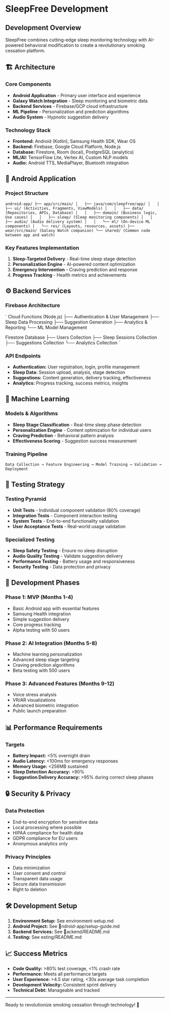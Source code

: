 ﻿# SleepFree Development

## Development Overview

SleepFree combines cutting-edge sleep monitoring technology with AI-powered behavioral modification to create a revolutionary smoking cessation platform.

## 🏗️ Architecture

### Core Components
- **Android Application** - Primary user interface and experience
- **Galaxy Watch Integration** - Sleep monitoring and biometric data
- **Backend Services** - Firebase/GCP cloud infrastructure
- **ML Pipeline** - Personalization and prediction algorithms
- **Audio System** - Hypnotic suggestion delivery

### Technology Stack
- **Frontend:** Android (Kotlin), Samsung Health SDK, Wear OS
- **Backend:** Firebase, Google Cloud Platform, Node.js
- **Database:** Firestore, Room (local), PostgreSQL (analytics)
- **ML/AI:** TensorFlow Lite, Vertex AI, Custom NLP models
- **Audio:** Android TTS, MediaPlayer, Bluetooth integration

## 📱 Android Application

### Project Structure
`
android-app/
├── app/src/main/
│   ├── java/com/sleepfree/app/
│   │   ├── ui/ (Activities, Fragments, ViewModels)
│   │   ├── data/ (Repositories, APIs, Database)
│   │   ├── domain/ (Business logic, Use cases)
│   │   ├── sleep/ (Sleep monitoring components)
│   │   ├── audio/ (Audio delivery system)
│   │   └── ml/ (On-device ML components)
│   └── res/ (Layouts, resources, assets)
├── wear/src/main/ (Galaxy Watch companion)
└── shared/ (Common code between app and watch)
`

### Key Features Implementation
1. **Sleep-Targeted Delivery** - Real-time sleep stage detection
2. **Personalization Engine** - AI-powered content optimization
3. **Emergency Intervention** - Craving prediction and response
4. **Progress Tracking** - Health metrics and achievements

## ⚙️ Backend Services

### Firebase Architecture
`
Cloud Functions (Node.js)
├── Authentication & User Management
├── Sleep Data Processing
├── Suggestion Generation
├── Analytics & Reporting
└── ML Model Management

Firestore Database
├── Users Collection
├── Sleep Sessions Collection
├── Suggestions Collection
└── Analytics Collection
`

### API Endpoints
- **Authentication:** User registration, login, profile management
- **Sleep Data:** Session upload, analysis, stage detection
- **Suggestions:** Content generation, delivery tracking, effectiveness
- **Analytics:** Progress tracking, success metrics, insights

## 🤖 Machine Learning

### Models & Algorithms
- **Sleep Stage Classification** - Real-time sleep phase detection
- **Personalization Engine** - Content optimization for individual users
- **Craving Prediction** - Behavioral pattern analysis
- **Effectiveness Scoring** - Suggestion success measurement

### Training Pipeline
`
Data Collection → Feature Engineering → Model Training → Validation → Deployment
`

## 🧪 Testing Strategy

### Testing Pyramid
- **Unit Tests** - Individual component validation (80% coverage)
- **Integration Tests** - Component interaction testing
- **System Tests** - End-to-end functionality validation
- **User Acceptance Tests** - Real-world usage validation

### Specialized Testing
- **Sleep Safety Testing** - Ensure no sleep disruption
- **Audio Quality Testing** - Validate suggestion delivery
- **Performance Testing** - Battery usage and responsiveness
- **Security Testing** - Data protection and privacy

## 🚀 Development Phases

### Phase 1: MVP (Months 1-4)
- Basic Android app with essential features
- Samsung Health integration
- Simple suggestion delivery
- Core progress tracking
- Alpha testing with 50 users

### Phase 2: AI Integration (Months 5-8)
- Machine learning personalization
- Advanced sleep stage targeting
- Craving prediction algorithms
- Beta testing with 500 users

### Phase 3: Advanced Features (Months 9-12)
- Voice stress analysis
- VR/AR visualizations
- Advanced biometric integration
- Public launch preparation

## 📊 Performance Requirements

### Targets
- **Battery Impact:** <5% overnight drain
- **Audio Latency:** <100ms for emergency responses
- **Memory Usage:** <256MB sustained
- **Sleep Detection Accuracy:** >90%
- **Suggestion Delivery Accuracy:** >95% during correct sleep phases

## 🔒 Security & Privacy

### Data Protection
- End-to-end encryption for sensitive data
- Local processing where possible
- HIPAA compliance for health data
- GDPR compliance for EU users
- Anonymous analytics only

### Privacy Principles
- Data minimization
- User consent and control
- Transparent data usage
- Secure data transmission
- Right to deletion

## 🛠️ Development Setup

1. **Environment Setup:** See environment-setup.md
2. **Android Project:** See ndroid-app/setup-guide.md
3. **Backend Services:** See ackend/README.md
4. **Testing:** See 	esting/README.md

## 📈 Success Metrics

- **Code Quality:** >80% test coverage, <1% crash rate
- **Performance:** Meets all performance targets
- **User Experience:** >4.5 star rating, <30s average task completion
- **Development Velocity:** Consistent sprint delivery
- **Technical Debt:** Manageable and tracked

---

Ready to revolutionize smoking cessation through technology! 🚀
